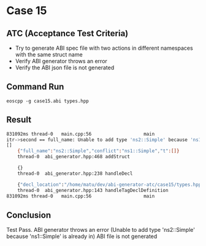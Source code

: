 # Case 15

## ATC (Acceptance Test Criteria)
- Try to generate ABI spec file with two actions in different namespaces with the same struct name
- Verify ABI generator throws an error
- Verify the ABI json file is not generated

## Command Run
```
eoscpp -g case15.abi types.hpp
```

## Result
```bash
831092ms thread-0   main.cpp:56                   main                 ] 999999 abi_generation_exception: Unable to generate abi
itr->second == full_name: Unable to add type 'ns2::Simple' because 'ns1::Simple' is already in.
[]
    {"full_name":"ns2::Simple","conflict":"ns1::Simple","t":[]}
    thread-0  abi_generator.hpp:468 addStruct

    {}
    thread-0  abi_generator.hpp:238 handleDecl

    {"decl_location":"/home/matu/dev/abi-generator-atc/case15/types.hpp:16:8"}
    thread-0  abi_generator.hpp:143 handleTagDeclDefinition
831092ms thread-0   main.cpp:56                   main
```

## Conclusion
Test Pass.
ABI generator throws an error (Unable to add type 'ns2::Simple' because 'ns1::Simple' is already in)
ABI file is not generated
